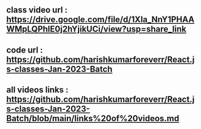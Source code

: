 ## class video url : https://drive.google.com/file/d/1XIa_NnY1PHAAWMpLQPhlE0j2hYjikUCi/view?usp=share_link

## code url : https://github.com/harishkumarforeverr/React.js-classes-Jan-2023-Batch

## all videos links : https://github.com/harishkumarforeverr/React.js-classes-Jan-2023-Batch/blob/main/links%20of%20videos.md